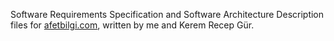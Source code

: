 Software Requirements Specification and Software Architecture Description files for [afetbilgi.com](https://github.com/alpaylan/afetbilgi.com), written by me and Kerem Recep Gür.
